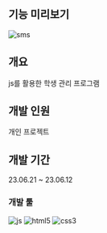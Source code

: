 
## 기능 미리보기

![sms](https://github.com/vilose7222/project_sms/assets/141006779/23c279b7-927f-43e5-9267-628c11d3e3ba)

## 개요
js를 활용한 학생 관리 프로그램

## 개발 인원
개인 프로젝트

## 개발 기간 
23.06.21 ~ 23.06.12

### 개발 툴 
![js](https://img.shields.io/badge/JavaScript-F7DF1E?style=for-the-badge&logo=JavaScript&logoColor=white)
![html5](https://img.shields.io/badge/HTML5-E34F26?style=for-the-badge&logo=html5&logoColor=white)
![css3](https://img.shields.io/badge/CSS3-1572B6?style=for-the-badge&logo=css3&logoColor=white)
